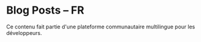 # Blog Posts – FR

Ce contenu fait partie d'une plateforme communautaire multilingue pour les développeurs.